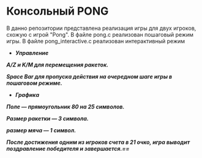 # Консольный PONG
В данно репозитории представлена реализация игры для двух игроков, схожую с игрой "Pong".
В файле pong.c реализован пошаговый режим игры.
В файле pong_interactive.c реализован интерактивный режим
* ***Управление***
  
***A/Z и K/M для перемещения ракеток.***

***Space Bar для пропуска действия на очередном шаге игры в пошаговом режиме.***

* ***Графика***

***Поле — прямоугольник 80 на 25 символов.***

***Размер ракетки — 3 символа.***

***размер мяча — 1 символ.***



***После достижения одним из игроков счета в 21 очко, игра выводит поздравление победителя и завершается.==*** 
